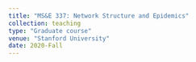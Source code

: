 ```yaml
---
title: "MS&E 337: Network Structure and Epidemics"
collection: teaching
type: "Graduate course"
venue: "Stanford University"
date: 2020-Fall
---
```

